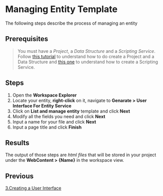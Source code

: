 # Managing Entity Template

The following steps describe the process of managing an entity

## Prerequisites

> You must have a _Project_, a _Data Structure_ and a _Scripting Service_. Follow [this tutorial](1.DataStructures.md) to understand how to do create a Project and a Data Structure and [this one](2.ScriptingService.md) to understand how to create a Scripting Service.

## Steps

1. Open the **Workspace Explorer**
2. Locate your entity, **right-click** on it, navigate to **Genarate > User Interface For Entity Service**
3. Click on **List and manage entity** template and click **Next**
4. Modify all the fields you need and click **Next**
5. Input a name for your file and click **Next**
6. Input a page title and click **Finish**

## Results

The output of those steps are _html files_ that will be stored in your project under the **WebContent > {Name}** in the workspace view.

## Previous 

[3.Creating a User Interface](3.UserInterfaces.md)